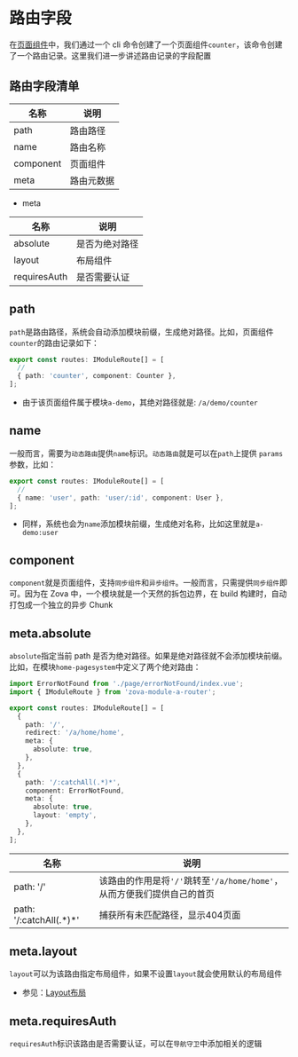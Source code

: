 # 路由字段

在[页面组件](../../essentials/component/page.md)中，我们通过一个 cli 命令创建了一个页面组件`counter`，该命令创建了一个路由记录。这里我们进一步讲述路由记录的字段配置

## 路由字段清单

| 名称      | 说明       |
| --------- | ---------- |
| path      | 路由路径   |
| name      | 路由名称   |
| component | 页面组件   |
| meta      | 路由元数据 |

- meta

| 名称         | 说明           |
| ------------ | -------------- |
| absolute     | 是否为绝对路径 |
| layout       | 布局组件       |
| requiresAuth | 是否需要认证   |

## path

`path`是路由路径，系统会自动添加模块前缀，生成绝对路径。比如，页面组件`counter`的路由记录如下：

```typescript
export const routes: IModuleRoute[] = [
  //
  { path: 'counter', component: Counter },
];
```

- 由于该页面组件属于模块`a-demo`，其绝对路径就是: `/a/demo/counter`

## name

一般而言，需要为`动态路由`提供`name`标识。`动态路由`就是可以在`path`上提供 `params`参数，比如：

```typescript
export const routes: IModuleRoute[] = [
  //
  { name: 'user', path: 'user/:id', component: User },
];
```

- 同样，系统也会为`name`添加模块前缀，生成绝对名称，比如这里就是`a-demo:user`

## component

`component`就是页面组件，支持`同步组件`和`异步组件`。一般而言，只需提供`同步组件`即可。因为在 Zova 中，一个模块就是一个天然的拆包边界，在 build 构建时，自动打包成一个独立的异步 Chunk

## meta.absolute

`absolute`指定当前 path 是否为绝对路径。如果是绝对路径就不会添加模块前缀。比如，在模块`home-pagesystem`中定义了两个绝对路由：

```typescript
import ErrorNotFound from './page/errorNotFound/index.vue';
import { IModuleRoute } from 'zova-module-a-router';

export const routes: IModuleRoute[] = [
  {
    path: '/',
    redirect: '/a/home/home',
    meta: {
      absolute: true,
    },
  },
  {
    path: '/:catchAll(.*)*',
    component: ErrorNotFound,
    meta: {
      absolute: true,
      layout: 'empty',
    },
  },
];
```

| 名称                      | 说明                                                                    |
| ------------------------- | ----------------------------------------------------------------------- |
| path: '/'                 | 该路由的作用是将`'/'`跳转至`'/a/home/home'`，从而方便我们提供自己的首页 |
| path: '/:catchAll(.\*)\*' | 捕获所有未匹配路径，显示404页面                                         |

## meta.layout

`layout`可以为该路由指定布局组件，如果不设置`layout`就会使用默认的布局组件

- 参见：[Layout布局](../layout/introduction.md)

## meta.requiresAuth

`requiresAuth`标识该路由是否需要认证，可以在`导航守卫`中添加相关的逻辑
